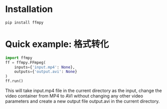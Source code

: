 # Installation

```bash
pip install ffmpy
```

# Quick example: 格式转化

```python
import ffmpy
ff = ffmpy.FFmpeg(
    inputs={'input.mp4': None},
    outputs={'output.avi': None}
)
ff.run()
```
This will take input.mp4 file in the current directory as the input, change the video container from MP4 to AVI without changing any other video parameters and create a new output file output.avi in the current directory.
